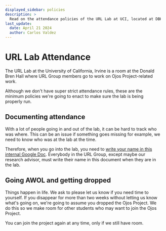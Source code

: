 ```yaml
---
displayed_sidebar: policies
description: >
  Read on the attendance policies of the URL Lab at UCI, located at DBH 5089.
last_update:
  date: April 21 2024
  author: Carlos Valdez
---
```


# URL Lab Attendance

The URL Lab at the University of California, Irvine is a room at the Donald Bren
Hall where URL Group members go to work on Ojos Project-related work.

Although we don't have super strict attendance rules, these are the minimum
policies we're going to enact to make sure the lab is being properly run.

## Documenting attendance

With a lot of people going in and out of the lab, it can be hard to track who
was where. This can be an issue if something goes missing for example, we need
to know who was at the lab at the time.

Therefore, when you go into the lab, you need to [write your name in this
internal Google Doc](https://docs.google.com/document/d/1aNoTci4Yo663LW_om2WUFohHg6SC70SI3AmMp9x4gc8/).
Everybody in the URL Group, except maybe our research advisor, must write their
name in this document when they are in the lab.

## Going AWOL and getting dropped

Things happen in life. We ask to please let us know if you need time to yourself.
If you disappear for more than two weeks without letting us know what's
going on, we're going to assume you dropped the Ojos Project. We do this so
we make room for other students who may want to join the Ojos Project.

You can join the project again at any time, only if we still have room.
